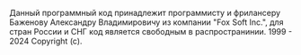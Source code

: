 Данный программный код принадлежит программисту и фрилансеру Баженову Александру Владимировичу из компании "Fox Soft Inc.", для стран России и СНГ код является свободным в распространинии. 1999 - 2024 Copyright (c).
